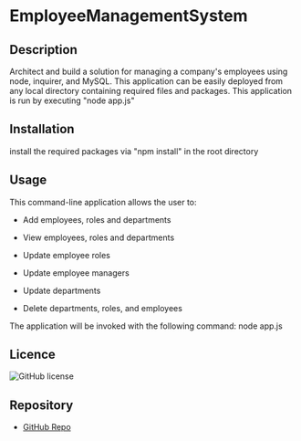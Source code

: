 # EmployeeManagementSystem

## Description

Architect and build a solution for managing a company's employees using node, inquirer, and MySQL. This application can be easily deployed from any local directory containing required files and packages. This application is run by executing "node app.js"

## Installation

install the required packages via "npm install" in the root directory

## Usage

This command-line application allows the user to:

- Add employees, roles and departments

- View employees, roles and departments

- Update employee roles

- Update employee managers

- Update departments

- Delete departments, roles, and employees

The application will be invoked with the following command: node app.js

## Licence

![GitHub license](https://img.shields.io/badge/license-MIT-blue.svg)

## Repository

- [GitHub Repo](https://github.com/polodre/EmployeeManagementSystem)
